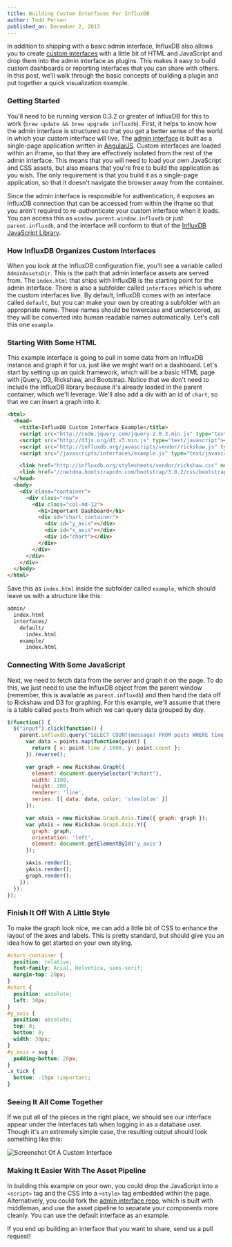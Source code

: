 ```yaml
---
title: Building Custom Interfaces For InfluxDB
author: Todd Persen
published_on: December 2, 2013
---
```


In addition to shipping with a basic admin interface, InfluxDB also allows you to create [custom interfaces](/docs/interfaces/custom.html) with a little bit of HTML and JavaScript and drop them into the admin interface as plugins. This makes it easy to build custom dashboards or reporting interfaces that you can share with others. In this post, we'll walk through the basic concepts of building a plugin and put together a quick visualization example.

### Getting Started

You'll need to be running version 0.3.2 or greater of InfluxDB for this to work (`brew update && brew upgrade influxdb`). First, it helps to know how the admin interface is structured so that you get a better sense of the world in which your custom interface will live. The [admin interface](https://github.com/influxdb/influxdb-admin) is built as a single-page application written in [AngularJS](http://angularjs.org/). Custom interfaces are loaded within an iframe, so that they are effectively isolated from the rest of the admin interface. This means that you will need to load your own JavaScript and CSS assets, but also means that you're free to build the application as you wish. The only requirement is that you build it as a single-page application, so that it doesn't navigate the browser away from the container.

Since the admin interface is responsible for authentication, it exposes an InfluxDB connection that can be accessed from within the iframe so that you aren't required to re-authenticate your custom interface when it loads. You can access this as `window.parent.window.influxdb` or just `parent.influxdb`, and the interface will conform to that of the [InfluxDB JavaScript Library](/docs/libraries/javascript.html).

### How InfluxDB Organizes Custom Interfaces

When you look at the InfluxDB configuration file, you'll see a variable called `AdminAssetsDir`. This is the path that admin interface assets are served from. The `index.html` that ships with InfluxDB is the starting point for the admin interface. There is also a subfolder called `interfaces` which is where the custom interfaces live. By default, InfluxDB comes with an interface called `default`, but you can make your own by creating a subfolder with an appropriate name. These names should be lowercase and underscored, as they will be converted into human readable names automatically. Let's call this one `example`.

### Starting With Some HTML

This example interface is going to pull in some data from an InfluxDB instance and graph it for us, just like we might want on a dashboard. Let's start by setting up an quick framework, which will be a basic HTML page with jQuery, D3, Rickshaw, and Bootstrap. Notice that we don't need to include the InfluxDB library because it's already loaded in the parent container, which we'll leverage. We'll also add a div with an id of `chart`, so that we can insert a graph into it.

```html
<html>
  <head>
    <title>InfluxDB Custom Interface Example</title>
    <script src="http://code.jquery.com/jquery-2.0.3.min.js" type="text/javascript"></script>
    <script src="http://d3js.org/d3.v3.min.js" type="text/javascript"></script>
    <script src="http://influxdb.org/javascripts/vendor/rickshaw.js" type="text/javascript"></script>
    <script src="/javascripts/interfaces/example.js" type="text/javascript"></script>

    <link href="http://influxdb.org/stylesheets/vendor/rickshaw.css" media="screen" rel="stylesheet" type="text/css">
    <link href="//netdna.bootstrapcdn.com/bootstrap/3.0.2/css/bootstrap.min.css" media="screen" rel="stylesheet" type="text/css">
  </head>
  <body>
    <div class="container">
      <div class="row">
        <div class="col-md-12">
          <h1>Important Dashboard</h1>
          <div id="chart_container">
            <div id="y_axis"></div>
            <div id="x_axis"></div>
            <div id="chart"></div>
          </div>
        </div>
      </div>
    </div>
  </body>
</html>
```

Save this as `index.html` inside the subfolder called `example`, which should leave us with a structure like this:

```bash
admin/
  index.html
  interfaces/
    default/
      index.html
    example/
      index.html
```

### Connecting With Some JavaScript

Next, we need to fetch data from the server and graph it on the page. To do this, we just need to use the InfluxDB object from the parent window (remember, this is available as `parent.influxdb`) and then hand the data off to Rickshaw and D3 for graphing. For this example, we'll assume that there is a table called `posts` from which we can query data grouped by day.

```javascript
$(function() {
  $("input").click(function() {
    parent.influxdb.query("SELECT COUNT(message) FROM posts WHERE time > now() - 365d GROUP BY time(24h);", function(points) {
      var data = points.map(function(point) {
        return { x: point.time / 1000, y: point.count };
      }).reverse();

      var graph = new Rickshaw.Graph({
        element: document.querySelector("#chart"),
        width: 1100,
        height: 200,
        renderer: 'line',
        series: [{ data: data, color: 'steelblue' }]
      });

      var xAxis = new Rickshaw.Graph.Axis.Time({ graph: graph });
      var yAxis = new Rickshaw.Graph.Axis.Y({
        graph: graph,
        orientation: 'left',
        element: document.getElementById('y_axis')
      });

      xAxis.render();
      yAxis.render();
      graph.render();
    });
  });
});
```

### Finish It Off With A Little Style

To make the graph look nice, we can add a little bit of CSS to enhance the layout of the axes and labels. This is pretty standard, but should give you an idea how to get started on your own styling.

```css
#chart_container {
  position: relative;
  font-family: Arial, Helvetica, sans-serif;
  margin-top: 20px;
}
#chart {
  position: absolute;
  left: 30px;
}
#y_axis {
  position: absolute;
  top: 0;
  bottom: 0;
  width: 30px;
}
#y_axis > svg {  
  padding-bottom: 20px;
}
.x_tick {
  bottom: -15px !important;
}
```

### Seeing It All Come Together

If we put all of the pieces in the right place, we should see our interface appear under the Interfaces tab when logging in as a database user. Though it's an extremely simple case, the resulting output should look something like this:

![Screenshot Of A Custom Interface](/images/custom_interface.png)

### Making It Easier With The Asset Pipeline

In building this example on your own, you could drop the JavaScript into a `<script>` tag and the CSS into a `<style>` tag embedded within the page. Alternatively, you could fork the [admin interface repo](https://github.com/influxdb/influxdb-admin), which is built with middleman, and use the asset pipeline to separate your components more cleanly. You can use the default interface as an example.

If you end up building an interface that you want to share, send us a pull request!
